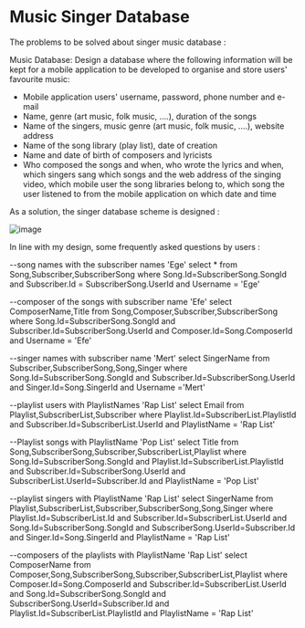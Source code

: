 # Music Singer Database

The problems to be solved about singer music database :

Music Database: Design a database where the following information will be kept for a mobile application to be developed to organise and store users' favourite music:
- Mobile application users' username, password, phone number and e-mail
- Name, genre (art music, folk music, ....), duration of the songs
- Name of the singers, music genre (art music, folk music, ....), website address
- Name of the song library (play list), date of creation
- Name and date of birth of composers and lyricists
- Who composed the songs and when, who wrote the lyrics and when, which singers sang which songs and the web address of the singing video, which mobile user the song libraries belong to, which song the user listened to from the mobile application on which date and time

As a solution, the singer database scheme is designed : 

![image](https://user-images.githubusercontent.com/119699844/218271565-986753e5-407a-430a-8d77-bdd11a92e13f.png)

In line with my design, some frequently asked questions by users :

--song names with the subscriber names 'Ege'
select * from Song,Subscriber,SubscriberSong 
where Song.Id=SubscriberSong.SongId 
and Subscriber.Id = SubscriberSong.UserId 
and Username = 'Ege'

--composer of the songs with subscriber name 'Efe'
select ComposerName,Title from Song,Composer,Subscriber,SubscriberSong
where Song.Id=SubscriberSong.SongId
and Subscriber.Id=SubscriberSong.UserId
and Composer.Id=Song.ComposerId
and Username = 'Efe'

--singer names with subscriber name 'Mert'
select SingerName from Subscriber,SubscriberSong,Song,Singer
where Song.Id=SubscriberSong.SongId
and Subscriber.Id=SubscriberSong.UserId
and Singer.Id=Song.SingerId
and Username ='Mert'

--playlist users with PlaylistNames 'Rap List'
select Email from Playlist,SubscriberList,Subscriber
where Playlist.Id=SubscriberList.PlaylistId
and Subscriber.Id=SubscriberList.UserId
and PlaylistName = 'Rap List'

--Playlist songs with PlaylistName 'Pop List'
select Title from Song,SubscriberSong,Subscriber,SubscriberList,Playlist
where Song.Id=SubscriberSong.SongId
and Playlist.Id=SubscriberList.PlaylistId
and Subscriber.Id=SubscriberSong.UserId
and SubscriberList.UserId=Subscriber.Id
and PlaylistName = 'Pop List'

--playlist singers with PlaylistName 'Rap List'
select SingerName from Playlist,SubscriberList,Subscriber,SubscriberSong,Song,Singer
where Playlist.Id=SubscriberList.Id
and Subscriber.Id=SubscriberList.UserId
and Song.Id=SubscriberSong.SongId
and SubscriberSong.UserId=Subscriber.Id
and Singer.Id=Song.SingerId
and PlaylistName = 'Rap List'

--composers of the playlists with PlaylistName 'Rap List'
select ComposerName from Composer,Song,SubscriberSong,Subscriber,SubscriberList,Playlist
where Composer.Id=Song.ComposerId
and Subscriber.Id=SubscriberList.UserId
and Song.Id=SubscriberSong.SongId
and SubscriberSong.UserId=Subscriber.Id
and Playlist.Id=SubscriberList.PlaylistId
and PlaylistName = 'Rap List'
